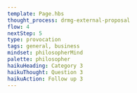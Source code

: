 ```yaml
---
template: Page.hbs
thought_process: drmg-external-proposal
flow: 4
nextStep: 5
type: provocation
tags: general, business
mindset: philosopherMind
palette: philosopher
haikuHeading: Category 3
haikuThought: Question 3
haikuAction: Follow up 3
---
```


